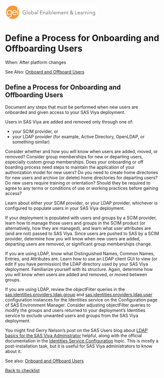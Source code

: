 ![Global Enablement & Learning](/img/gel_banner_logo_tech-partners.jpg)

# Define a Process for Onboarding and Offboarding Users

<!--
SortString: 0300
Description: Document any steps that must be performed when new users are onboarded and offboarded
Tags: Initial,Legacy,Done
Topic: SAS Administration
Essential: Yes
Authors: David Stern,Michael Erickson
-->
When: After platform changes

See Also: [Onboard and Offboard Users](onboard_and_offboard_users.md)

## Define a Process for Onboarding and Offboarding Users

Document any steps that must be performed when new users are onboarded and given access to your SAS Viya deployment.

Users in SAS Viya are added and removed only through one of:

* your SCIM provider, or
* your LDAP provider (for example, Active Directory, OpenLDAP, or something similar)

Consider whether and how you will know when users are added, moved, or removed? Consider group memberships for new or departing users, especially custom group memberships. Does your onboarding or off boarding process need steps to maintain the application of your authorization model for new users? Do you need to create home directories for new users and archive (or delete) home directories for departing users? Do new users require training or orientation? Should they be required to agree to any terms or conditions of use or working practices before gaining access?

Learn about either your SCIM provider, or your LDAP provider, whichever is configured to populate users in your SAS Viya deployment.

If your deployment is populated with users and groups by a SCIM provider, learn how to manage those users and groups in the SCIM product (or alternatively, how they are managed), and learn what user attributes are (and are not) passed to SAS Viya. Since users are pushed to SAS by a SCIM provider, determine how you will know when new users are added, departing users are removed, or significant group memberships change.

If you are using LDAP, know what Distinguished Names, Common Names, Entries, and Attributes are. Learn how to use an LDAP client GUI to view (or edit if you have permission) the LDAP directory used by your SAS Viya deployment. Familiarize yourself with its structure. Again, determine how you will know when users are added and removed, or moved between groups.

If you are using LDAP, review the objectFilter queries in the [sas.identities.providers.ldap.group](https://go.documentation.sas.com/doc/en/sasadmincdc/default/calids/p1t79jdoqkwqc4n15uu4n12svunr.htm) and [sas.identities.providers.ldap.user](https://go.documentation.sas.com/doc/en/sasadmincdc/default/calids/p1t79jdoqkwqc4n15uu4n12svunr.htm) configuration instances for the Identities service on the Configuration page of SAS Environment Manager. Consider adjusting objectFilter queries to modify the groups and users returned to your deployment’s Identities service to exclude unwanted users and groups from the SAS Viya deployment.

You might find Gerry Nelson’s post on the SAS Users blog about [LDAP basics for the SAS Viya Administrator](https://blogs.sas.com/content/sgf/2017/12/06/ldap-basics-for-the-sas-viya-administrator/) helpful, along with the official documentation in the [Identities Service Configuration](https://go.documentation.sas.com/doc/en/sasadmincdc/default/calconfigref/n0wjds8h1mtrj8n1oirvrx2je7fb.htm) topic. This is mostly a post-installation task, but it is useful for SAS Viya administrators to know about it.

See also: [Onboard and Offboard Users](onboard_and_offboard_users.md)

[Back to checklist](../checklist.md)